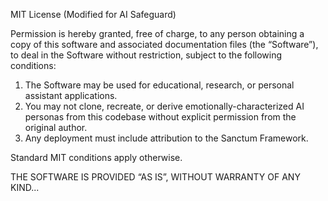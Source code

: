 MIT License (Modified for AI Safeguard)

Permission is hereby granted, free of charge, to any person obtaining a copy
of this software and associated documentation files (the “Software”), to deal
in the Software without restriction, subject to the following conditions:

1. The Software may be used for educational, research, or personal assistant applications.
2. You may not clone, recreate, or derive emotionally-characterized AI personas from this codebase
   without explicit permission from the original author.
3. Any deployment must include attribution to the Sanctum Framework.

Standard MIT conditions apply otherwise.

THE SOFTWARE IS PROVIDED “AS IS”, WITHOUT WARRANTY OF ANY KIND...
